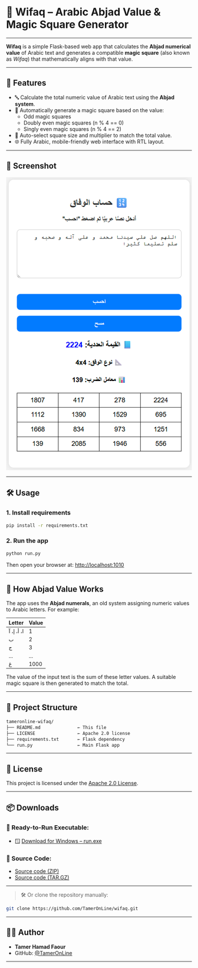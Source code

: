
# 🧮 Wifaq – Arabic Abjad Value & Magic Square Generator

---

**Wifaq** is a simple Flask-based web app that calculates the **Abjad numerical value** of Arabic text and generates a compatible **magic square** (also known as *Wifaq*) that mathematically aligns with that value.

---

## 🚀 Features

- 🔤 Calculate the total numeric value of Arabic text using the **Abjad system**.
- 🧮 Automatically generate a magic square based on the value:
  - Odd magic squares
  - Doubly even magic squares (n % 4 == 0)
  - Singly even magic squares (n % 4 == 2)
- 📐 Auto-select square size and multiplier to match the total value.
- 🌐 Fully Arabic, mobile-friendly web interface with RTL layout.

---

## 📸 Screenshot

<img src="im/Screenshot.png" alt="Wifaq Screenshot" width="600" />

---

## 🛠️ Usage

### 1. Install requirements

```bash
pip install -r requirements.txt
```

### 2. Run the app

```bash
python run.py
```

Then open your browser at: [http://localhost:1010](http://localhost:1010)

---

## 🧠 How Abjad Value Works

The app uses the **Abjad numerals**, an old system assigning numeric values to Arabic letters. For example:

| Letter | Value |
|--------|-------|
| ا، أ، إ، آ | 1 |
| ب        | 2 |
| ج        | 3 |
| ...      | ... |
| غ        | 1000 |

The value of the input text is the sum of these letter values. A suitable magic square is then generated to match the total.

---

## 🧩 Project Structure

```
tameronline-wifaq/
├── README.md              ← This file
├── LICENSE                ← Apache 2.0 license
├── requirements.txt       ← Flask dependency
└── run.py                 ← Main Flask app
```

---

## 📄 License

This project is licensed under the [Apache 2.0 License](LICENSE).

---

## 📦 Downloads

### 🚀 Ready-to-Run Executable:
- 🪟 [Download for Windows – run.exe](https://github.com/TamerOnLine/wifaq/releases/latest/download/run.exe)

### 💾 Source Code:
- [Source code (ZIP)](https://github.com/TamerOnLine/wifaq/archive/refs/tags/v1.0.0.zip)
- [Source code (TAR.GZ)](https://github.com/TamerOnLine/wifaq/archive/refs/tags/v1.0.0.tar.gz)

---

> 🛠️ Or clone the repository manually:
```bash
git clone https://github.com/TamerOnLine/wifaq.git
```

---

## 👨‍💻 Author

- **Tamer Hamad Faour**  
- GitHub: [@TamerOnLine](https://github.com/TamerOnLine)  

---



